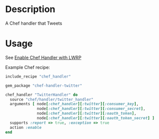 Description
===========

A Chef handler that Tweets

Usage
=====

See [Enable Chef Handler with LWRP](http://wiki.opscode.com/display/chef/Distributing+Chef+Handlers#DistributingChefHandlers-EnabletheChefHandlerwiththe%7B%7Bchefhandler%7D%7DLWRP)

Example Chef recipe:

```ruby
include_recipe "chef_handler"

gem_package "chef-handler-twitter"

chef_handler "TwitterHandler" do
  source "chef/handler/twitter_handler"
  arguments [ node[:chef_handler][:twitter][:consumer_key],
              node[:chef_handler][:twitter][:consumer_secret],
              node[:chef_handler][:twitter][:oauth_token],
              node[:chef_handler][:twitter][:oauth_token_secret] ]
  supports :report => true, :exception => true
  action :enable
end
```
